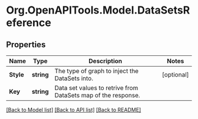 
# Org.OpenAPITools.Model.DataSetsReference

## Properties

Name | Type | Description | Notes
------------ | ------------- | ------------- | -------------
**Style** | **string** | The type of graph to inject the DataSets into. | [optional] 
**Key** | **string** | Data set values to retrive from DataSets map of the response. | 

[[Back to Model list]](../README.md#documentation-for-models)
[[Back to API list]](../README.md#documentation-for-api-endpoints)
[[Back to README]](../README.md)

